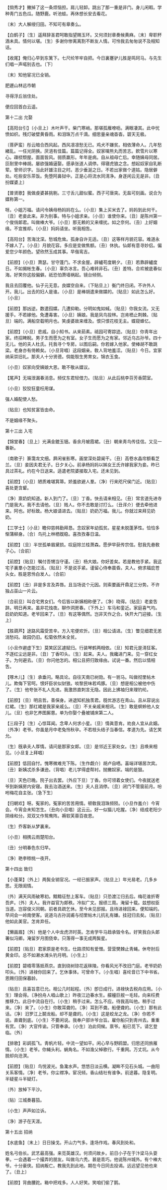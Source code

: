 <!-- { "loadSidebar": true } -->
【倘秀才】撇掉了这一条烦恼担。肩儿轻卸。跳出了那一重是非门。身儿闲暇。学种靑门五色瓜。随野鹿。听池蛙。再休想长安去看花。

〔末〕大人解绶归田。不知可有章奏么。 

【白鹤子】〔生〕遥拜辞圣君呵敢指望赐玉环。又何须封章奏候黄麻。〔末〕卑职杯酒未具。情何以堪。〔生〕多谢你惨离离割不断友人情。可怜我去匆匆说不及相知话。

【收尾】俺归心早到东篱下。七尺纶竿牢自把。今日裏蹇驴儿胜是鸣珂马。与先生们唱一声喏别去也。〔下〕 

〔末〕知他宦况已全销。



肥遯山林远市朝

寻得浮丘翁住处。



便应回首白云遥。 

第十二出
允娶

【高阳台引】〔小旦上〕木叶声干。柴门寒峭。那堪孤雁嘹呖。满眼凄其。此中忧愤如织。残灯破壁黄昏雨。和泪珠万点千滴。细思量亲魂杳杳。碧天无极。

〔菩萨蛮〕彤云暗合西风起。西风凛凛愁无已。鸡犬不嫌贫。相依薄命人。几年愁緖乱。一任光阴换。厌浥有佳篇。篇篇记得全。奴家噙熊丸而苦志。飮雪片以寒心。疎棂颓屋。面面皆风。弱质羸形。年年是病。自从祖母亡后。幸随姨母同居。叵耐里中棒胡。屡欲强婚逼娶。感承张道人调停。得寝虎狼之念。想起奴家自乳断荤。曾师识字。当此奸雄注目之时。恶少垂涎之日。不若出家做个道姑。隐居僻处。吃些安乐茶饭。免堕阿鼻狱中。正是心将流水同淸净。身逐闲云无是非。〔丑扮媒婆上〕 

【普贤歌】我做虔婆甚挑剔。三寸舌儿甜似蜜。西子可唐突。无盐可刻画。说合为媒称第一。

呀。小姐万福。请问令姨母杨妈妈在么。〔小旦〕集上买米去了。妈妈到此何干。〔丑〕老妾此来。非为别事。特与小姐求亲。〔小旦〕谁使你来。〔丑〕是陈州第一个俊俏郞君。叫做棒大爷。〔小旦〕那无赖的又来缠扰。如之奈何。〔丑〕上好姻缘。不宜推却。〔小旦〕妈妈请坐。听我相吿。 

【高阳台】苦海沈深。愁城危耸。孤身自许无适。〔丑〕这等样月貌花容。难道永不嫁人了。〔小旦〕月貌花容。多应是变做焦额。〔丑〕休执。仙郞有意寻妙侣。偏爱您少年颜色。望欣然玉成其事。早偕鸾吉。

【前腔】〔小旦〕萧瑟。甘守蓬门。不求金屋。辟纑苟度朝夕。〔丑〕若靠辟纑度日。不如揭帐生春。〔小旦〕辜负冰言。吾心难转非石。〔丑〕差特。合欢被底春似海。好笑你这般偏僻。祇恐怕萧墙祸起。镜台倾侧。

我且去回覆他。仙子元无意。良媒空自来。〔下贴旦上〕衡门终日闭。不许外人开。我儿。出去的妇人是谁。〔小旦〕是棒胡遣来做媒的。〔贴旦〕如此怎么好。〔小旦〕 

【前腔】那凶逆。数遣囮媒。几遭抑勒。分明如鬼如蜮。〔贴旦〕你我女流。又无援手。不若嫁他。免遭毒害。〔小旦〕姨娘。我是凤鸟投林。岂肯栖止荆棘。〔贴旦〕端的。满船空载明月也。笑虔婆故来缠及。恨只恨花枝无主。蝶窥蜂忆。

【前腔】〔小旦〕悲戚。自小知书。从来茹素。祗园可寄踪迹。〔贴旦〕你靑年出家。终招睥睨。男子生而愿为之有室。女子生而愿为之有家。邻近乌古孙爷。四十无儿。他的夫人杜氏。托我寻个专房。以图后嗣。你若嫁入他家。使棒胡不敢跳梁。老身亦有倚赖矣。〔小旦背唱〕这段姻亲。敎人背地羞涩。〔贴旦〕今日。宜家纳采崇旧礼。那夫人十分贤德。倘能彀生男育女。锦衣玉食。

〔小旦〕奴家向受姨娘大恩。敢不敬从媒议。 

【尾声】无端泄漏春消息。频仗东君轻借力。〔贴旦〕从此后桃李芬芳香閟室。

〔小旦〕狡狡狂童枉用谋。



强人婚配使人愁。

〔贴旦〕也知贫富皆由命。



不是姻缘不聚头。 

第十三出
入宅

【锦堂春】〔旦上〕光满金鎞玉钿。香余月帔霞裙。〔丑〕朝来靑鸟传佳信。又见一番新。

〔南歌子〕篆霭龙文细。屛闲雀影寒。画堂深处碧阑干。〔丑〕高卷水晶帘额看芝兰。〔旦〕妾因夫君无子。日夕关心。前承杨妈妈以姊女王氏许嫁我家为妾。昨已具过茶礼。约在今日送来。适遣老院婆接取入宅。还未见到。 

【前腔】〔小旦〕陋质难堪箕箒。娇羞欲避人羣。〔净〕行来咫尺侯门近。〔贴旦〕喜处更含颦。

〔净〕禀奶奶知道。新人到门了。〔旦〕丁香。快去请来相见。〔丑〕常言道先进寺门是我大。我不去请他。〔旦〕贱人。你不去敢是讨打么。〔丑诨介〕便去牵他进来。阿也。好标致。杨大娘请进去。〔贴旦〕奶奶万福。我儿。你就过来拜见奶奶。 

【三学士】〔小旦〕瞻仰慈帏勤拜恳。念奴家年幼孤贫。星星未脱蓬茅性。恰恰多惭蒲柳身。〔合〕鸟托上林栖旣稳。喜孜孜春日温。

【前腔】〔旦〕半世孤单眉黛损。叹庭除兰桂萧森。愿伊早获传宗信。慰我先悬敎子心。〔合前〕 

【前腔】〔贴旦〕嘱付吾甥当守谨。〔丑〕杨大娘。你好差矣。若是教他手紧。我这宅子裏羣小怎能过活。〔贴旦〕不是说手紧。谨留心侍奉晨昏。夫人。俯求福庇苍头女。胜是恩怜白发人。〔合前〕 

【前腔】〔丑〕非是多言及弄唇。且当场说个元因。则索要画开鼎足三分势。不许独占巫山一片云。

〔合前旦〕叫合宅男女们。今后皆以新姨相称便了。〔净〕晓得。〔贴旦〕老妾吿辞。明日再来。虽非花烛夜。聊作洞房春。〔下外上〕车马和銮近。家庭喜气均。启奶奶知道。老爷回来了。〔旦〕有这等偶然。岂非天作之合。快开大门迎接。〔生上〕 

【胜葫芦】途路风霜受苦辛。方入宅便欢忻。〔旦〕相公请进。〔生〕瞥见细君无恙消愁闷。故园仍旧。松菊依然未全贫。

〔小旦作避虚下生〕莫笑区区遽赋归。行装琴鹤两相依。〔旦〕知君元是淸狂客。不逐红尘远是非。〔丑〕丁香叩头。〔生〕起来。夫人。我纔进门来。见一穿红女子。为何避去。〔旦〕你问他怎的。相公且把归致缘由。试说一番。然后以情相吿。 

【啄木儿】〔生〕承垂问。略具论。自往天南已树勋。有一驸马。叫做彻里帖木儿。欺侮下官呵。恨奸臣状似豺狼。啖黎民味若鸡豚。〔旦〕想是相公被他中伤了。〔生〕他夸张不礼人先进。我激昂直刺言无隐。因此上拂袖归来理钓纶。

【前腔】〔旦〕明且哲。善保身。进退知机独羡君。旣优游志在靑山。且从容说出红裙。〔生〕那红裙是我家亲戚么。〔旦〕不关亲戚来相讯。〔生〕敢是螟蛉他人女儿。〔旦〕也非乞养图厮慁。单为你娶个叠被铺床第二人。

【三段子】〔生〕心惊耳闻。念卑人何求小星。〔旦〕情眞意肯。劝良人宜从此姻。〔外净〕老爷。你虽是月中老兔怜秋孕。不若枝头结子当春信。孝道为先。请乞笑允。

〔生〕旣承夫人厚情。请问是那家女郞。〔旦〕是邻近王家处女。〔生〕且唤来相见。〔小旦复上拜唱〕 

【前腔】低回自忖。愧寒微难充下陈。〔生作觑介〕胡卢自哂。喜端详堪居次宾。〔丑〕新姨忒杀多谦逊。〔背唱〕老儿学得虚帮衬。抛撇奴家。端的是狠。

〔旦〕天色已晚。院子出去罢。〔外应下旦〕丁香。你可领着女使们。今夜就送老爷到新姨房内安寝。我去治酒送来。〔生〕夫人且消停。〔旦〕闭门不管窗前月。吩咐梅花自主张。〔急下生〕 

【归朝欢】呀。寃家的。寃家的苦苦用情。顿敎我泪珠频陨。〔小旦作羞介〕今宵会。今宵会未知怎生。〔丑向小旦唱〕这云云。好一似猫儿吃腥。〔净〕结成老阳少阴缘和分。双双又作鸳鸯阵。褥软芙蓉百夜恩。

〔生〕乔客新从梦裏来。



〔小旦〕相携云雨楚阳台。

〔丑〕分明春色东归早。



〔净〕艳李秾桃一夜开。 

第十四出
致归

【小蓬莱】〔外上〕两鬓全销官况。一经已振家声。〔贴旦上〕年光易老。几多乡思。无限闺情。

〔外〕满天风雨破寒初。黯黯征愁上客车。〔贴旦〕只恐渡江归去后。梅花谁折寄吾庐。〔外〕夫人。我许益官为郞秩。冷拟广文。报绩三周。淹留十载。兹想权臣当道。岂容俊义同朝。前者具疏乞休。至今未见邸报。且待进禄回来。便知端的。早间会一岭南使客。说道乌古孙润甫与彻里帖木儿抗礼有嫌。挂冠归去矣。〔贴旦〕他如此美官。怎肯弃任。 

【懒画眉】〔外〕他是个人中龙虎济时英。怎肯学牛马趋承毁令名。好笑我白头郞署似冯卿。淹留岁月图侥幸。只落得一事无成两鬓星。

【前腔】〔贴旦〕君家原是老书生。仕路须知有爱憎。营营樊棘止靑蝇。休夸肘后黄金印。总不如濑水滩头钓月明。〔小生上〕 

【前腔】碧梧零落抵燕京。直到绕树琼花返秣陵。你看风光不改旧门庭。老爷奶奶叩头。〔外〕进禄你回来了。乞休事体。可曾命下。〔小生唱〕喜纶音已下中书省。恩赐归田保暮龄。

〔贴旦〕且喜旨意已允。相公几时起程。〔外〕卽日成行。进禄快去税舟应用。〔小生〕理会得。〔净扮舟人唱山歌上〕昨夜江边春水生。艨艟巨舰一毛轻。向来枉费推移力。此日中流自在行。〔小生〕稍手过来。怎么不应。待我高叫他。稍手过来。〔净〕来了。〔小生〕你敢耳聋的。〔净〕耳到不聋。船便聋的。〔小生〕那有此话。〔净〕汨罗江上鬬龙船。却不是聋的。〔小生〕这是蛟龙之龙。〔净〕你若不说。直聋到底。〔小生〕不要闲说。我奉户部许爷台旨。雇你船只到靑州去。重重有赏。〔净〕大官传谕。只管奉承。〔小生〕泊此伺候。禀爷。船已觅下。请乞登临。〔外〕 

【排歌】彩鹢孤飞。靑帆片轻。中流一望如平。闲心早与野鸥盟。归思还同旅雁情。〔小生〕老爷。你蝇头利。蜗角名。不如渔父棹歌行。千重网。万丈坑。从今脱却向沧溟。

【前腔】〔贴旦〕鸟悦波光。鱼瀺水声。悠悠日淡云横。凝眸不见石头城。一曲阳关系客情。〔净〕老爷。你尘襟净。宦况倾。香山结社有谁争。前途暮。隐复明。半疑星斗半疑灯。

〔外〕放棹下平沙。



〔贴〕江城奏暮笳。

〔小生〕声声如泣诉。



〔净〕游子在天涯。 

第十五出
招纳

【水底鱼】〔末上〕日日操戈。开山力气多。逢场作戏。春风到处和。

姓名弓伯长。武艺最高强。来觅英雄汉。何须问故乡。前日小子在于汴梁马头耍拳。一会遇着一个撮弄的朋友。叫做乌六秃。甚是乖巧。他说陈州城外。有个棒大爷。十分豪侠。招纳叛亡。教我先到此地。期在今日同去投谒。远远望见他也来了。〔丑上〕 

【前腔】背曲腰跎。箱中把戏多。人人好笑。笑咱们偷了鹅。

